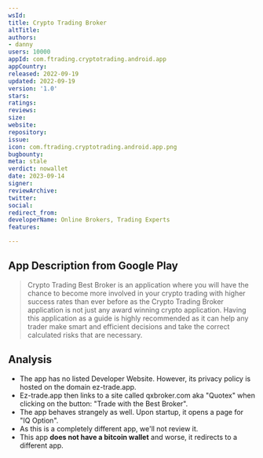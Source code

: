 ```yaml
---
wsId: 
title: Crypto Trading Broker
altTitle: 
authors:
- danny
users: 10000
appId: com.ftrading.cryptotrading.android.app
appCountry: 
released: 2022-09-19
updated: 2022-09-19
version: '1.0'
stars: 
ratings: 
reviews: 
size: 
website: 
repository: 
issue: 
icon: com.ftrading.cryptotrading.android.app.png
bugbounty: 
meta: stale
verdict: nowallet
date: 2023-09-14
signer: 
reviewArchive: 
twitter: 
social: 
redirect_from: 
developerName: Online Brokers, Trading Experts
features: 

---
```


## App Description from Google Play

> Crypto Trading Best Broker is an application where you will have the chance to become more involved in your crypto trading with higher success rates than ever before as the Crypto Trading Broker application is not just any award winning crypto application. Having this application as a guide is highly recommended as it can help any trader make smart and efficient decisions and take the correct calculated risks that are necessary.

## Analysis

- The app has no listed Developer Website. However, its privacy policy is hosted on the domain ez-trade.app.
- Ez-trade.app then links to a site called qxbroker.com aka "Quotex" when clicking on the button: "Trade with the Best Broker".
- The app behaves strangely as well. Upon startup, it opens a page for "IQ Option".  
- As this is a completely different app, we'll not review it.
- This app **does not have a bitcoin wallet** and worse, it redirects to a different app.
